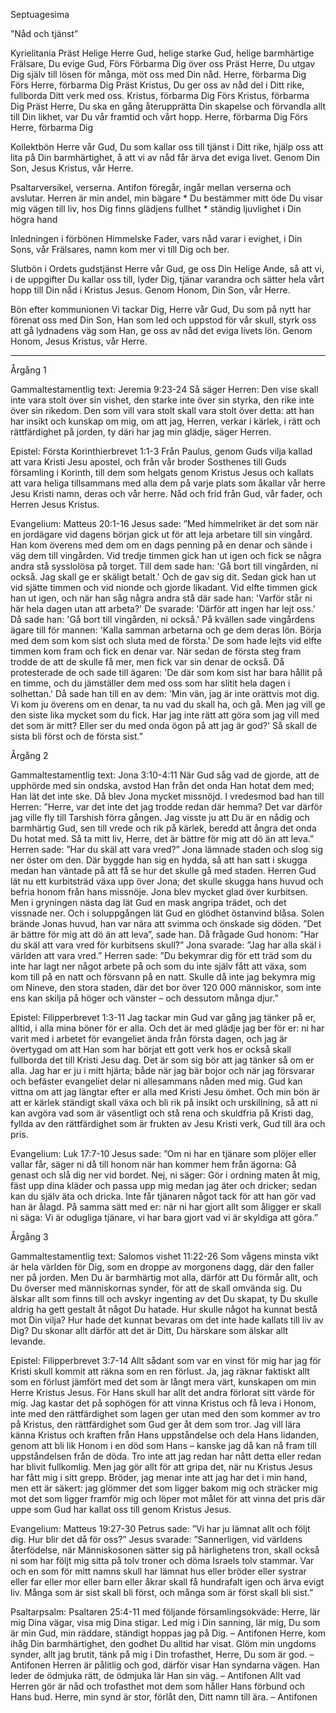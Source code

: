 ﻿Septuagesima




”Nåd och tjänst”




Kyrielitania
Präst        Helige Herre Gud, helige starke Gud, helige barmhärtige Frälsare, Du evige Gud,
Förs        Förbarma Dig över oss
Präst        Herre, Du utgav Dig själv till lösen för många, möt oss med Din nåd. Herre, förbarma Dig
Förs        Herre, förbarma Dig
Präst        Kristus, Du ger oss av nåd del i Ditt rike, fullborda Ditt verk med oss. Kristus, förbarma Dig
Förs        Kristus, förbarma Dig
Präst        Herre, Du ska en gång återupprätta Din skapelse och förvandla allt till Din likhet, var Du vår framtid och vårt hopp. Herre, förbarma Dig
Förs        Herre, förbarma Dig




Kollektbön
Herre vår Gud, Du som kallar oss till tjänst i Ditt rike, 
hjälp oss att lita på Din barmhärtighet, 
å att vi av nåd får ärva det eviga livet.
Genom Din Son, Jesus Kristus, vår Herre.




Psaltarversikel, verserna. Antifon föregår, ingår mellan verserna och avslutar.
Herren är min andel, min bägare * Du bestämmer mitt öde
Du visar mig vägen till liv, hos Dig finns glädjens fullhet * ständig ljuvlighet i Din högra hand 




Inledningen i förbönen
Himmelske Fader, vars nåd varar i evighet, i Din Sons, vår Frälsares, namn kom mer vi till Dig och ber. 




Slutbön i Ordets gudstjänst
Herre vår Gud, ge oss Din Helige Ande, så att vi, i de uppgifter Du kallar oss till, lyder Dig, tjänar varandra och sätter hela vårt hopp till Din nåd i Kristus Jesus. 
Genom Honom, Din Son, vår Herre.




Bön efter kommunionen
Vi tackar Dig, Herre vår Gud, Du som på nytt har förenat oss med Din Son, Han som led och uppstod för vår skull, styrk oss att gå lydnadens väg som Han, ge oss av nåd det eviga livets lön. Genom Honom, Jesus Kristus, vår Herre. 
________________
Årgång 1




Gammaltestamentlig text: Jeremia 9:23-24
Så säger Herren: Den vise skall inte vara stolt över sin vishet, den starke inte över sin styrka, den rike inte över sin rikedom. Den som vill vara stolt skall vara stolt över detta: att han har insikt och kunskap om mig, om att jag, Herren, verkar i kärlek, i rätt och rättfärdighet på jorden, ty däri har jag min glädje, säger Herren.




Epistel: Första Korinthierbrevet 1:1-3
Från Paulus, genom Guds vilja kallad att vara Kristi Jesu apostel, och från vår broder Sosthenes till Guds församling i Korinth, till dem som helgats genom Kristus Jesus och kallats att vara heliga tillsammans med alla dem på varje plats som åkallar vår herre Jesu Kristi namn, deras och vår herre. Nåd och frid från Gud, vår fader, och Herren Jesus Kristus. 




Evangelium: Matteus 20:1-16
Jesus sade: ”Med himmelriket är det som när en jordägare vid dagens början gick ut för att leja arbetare till sin vingård. Han kom överens med dem om en dags penning på en denar och sände i väg dem till vingården. Vid tredje timmen gick han ut igen och fick se några andra stå sysslolösa på torget. Till dem sade han: 'Gå bort till vingården, ni också. Jag skall ge er skäligt betalt.' Och de gav sig dit. Sedan gick han ut vid sjätte timmen och vid nionde och gjorde likadant. Vid elfte timmen gick han ut igen, och när han såg några andra stå där sade han: 'Varför står ni här hela dagen utan att arbeta?' De svarade: 'Därför att ingen har lejt oss.' Då sade han: 'Gå bort till vingården, ni också.' På kvällen sade vingårdens ägare till för mannen: 'Kalla samman arbetarna och ge dem deras lön. Börja med dem som kom sist och sluta med de första.' De som hade lejts vid elfte timmen kom fram och fick en denar var. När sedan de första steg fram trodde de att de skulle få mer, men fick var sin denar de också. Då protesterade de och sade till ägaren: 'De där som kom sist har bara hållit på en timme, och du jämställer dem med oss som har slitit hela dagen i solhettan.' Då sade han till en av dem: 'Min vän, jag är inte orättvis mot dig. Vi kom ju överens om en denar, ta nu vad du skall ha, och gå. Men jag vill ge den siste lika mycket som du fick. Har jag inte rätt att göra som jag vill med det som är mitt? Eller ser du med onda ögon på att jag är god?' 
Så skall de sista bli först och de första sist.” 








Årgång 2




Gammaltestamentlig text: Jona 3:10-4:11
När Gud såg vad de gjorde, att de upphörde med sin ondska, avstod Han från det onda Han hotat dem med; Han lät det inte ske. 
Då blev Jona mycket missnöjd. I vredesmod bad han till Herren: ”Herre, var det inte det jag trodde redan där hemma? Det var därför jag ville fly till Tarshish förra gången. Jag visste ju att Du är en nådig och barmhärtig Gud, sen till vrede och rik på kärlek, beredd att ångra det onda Du hotat med. Så ta mitt liv, Herre, det är bättre för mig att dö än att leva.” Herren sade: ”Har du skäl att vara vred?” 
Jona lämnade staden och slog sig ner öster om den. Där byggde han sig en hydda, så att han satt i skugga medan han väntade på att få se hur det skulle gå med staden. 
Herren Gud lät nu ett kurbitsträd växa upp över Jona; det skulle skugga hans huvud och befria honom från hans missnöje. Jona blev mycket glad över kurbitsen. Men i gryningen nästa dag lät Gud en mask angripa trädet, och det vissnade ner. Och i soluppgången lät Gud en glödhet östanvind blåsa. Solen brände Jonas huvud, han var nära att svimma och önskade sig döden. ”Det är bättre för mig att dö än att leva”, sade han. 
Då frågade Gud honom: ”Har du skäl att vara vred för kurbitsens skull?” Jona svarade: ”Jag har alla skäl i världen att vara vred.” Herren sade: ”Du bekymrar dig för ett träd som du inte har lagt ner något arbete på och som du inte själv fått att växa, som kom till på en natt och försvann på en natt. Skulle då inte jag bekymra mig om Nineve, den stora staden, där det bor över 120 000 människor, som inte ens kan skilja på höger och vänster – och dessutom många djur.”
 
Epistel: Filipperbrevet 1:3-11 
Jag tackar min Gud var gång jag tänker på er, alltid, i alla mina böner för er alla. Och det är med glädje jag ber för er: ni har varit med i arbetet för evangeliet ända från första dagen, och jag är övertygad om att Han som har börjat ett gott verk hos er också skall fullborda det till Kristi Jesu dag. Det är som sig bör att jag tänker så om er alla. Jag har er ju i mitt hjärta; både när jag bär bojor och när jag försvarar och befäster evangeliet delar ni allesammans nåden med mig. Gud kan vittna om att jag längtar efter er alla med Kristi Jesu ömhet. Och min bön är att er kärlek ständigt skall växa och bli rik på insikt och urskillning, så att ni kan avgöra vad som är väsentligt och stå rena och skuldfria på Kristi dag, fyllda av den rättfärdighet som är frukten av Jesu Kristi verk, Gud till ära och pris. 




Evangelium: Luk 17:7-10 
Jesus sade: ”Om ni har en tjänare som plöjer eller vallar får, säger ni då till honom när han kommer hem från ägorna: Gå genast och slå dig ner vid bordet. Nej, ni säger: Gör i ordning maten åt mig, fäst upp dina kläder och passa upp mig medan jag äter och dricker; sedan kan du själv äta och dricka. Inte får tjänaren något tack för att han gör vad han är ålagd. På samma sätt med er: när ni har gjort allt som åligger er skall ni säga: Vi är odugliga tjänare, vi har bara gjort vad vi är skyldiga att göra.” 








Årgång 3




Gammaltestamentlig text: Salomos vishet 11:22-26
Som vågens minsta vikt är hela världen för Dig, som en droppe av morgonens dagg, där den faller ner på jorden. Men Du är barmhärtig mot alla, därför att Du förmår allt, och Du överser med människornas synder, för att de skall omvända sig. Du älskar allt som finns till och avskyr ingenting av det Du skapat, ty Du skulle aldrig ha gett gestalt åt något Du hatade. Hur skulle något ha kunnat bestå mot Din vilja? Hur hade det kunnat bevaras om det inte hade kallats till liv av Dig? Du skonar allt därför att det är Ditt, Du härskare som älskar allt levande.
 
Epistel: Filipperbrevet 3:7-14
Allt sådant som var en vinst för mig har jag för Kristi skull kommit att räkna som en ren förlust. Ja, jag räknar faktiskt allt som en förlust jämfört med det som är långt mera värt, kunskapen om min Herre Kristus Jesus. För Hans skull har allt det andra förlorat sitt värde för mig. Jag kastar det på sophögen för att vinna Kristus och få leva i Honom, inte med den rättfärdighet som lagen ger utan med den som kommer av tro på Kristus, den rättfärdighet som Gud ger åt dem som tror. Jag vill lära känna Kristus och kraften från Hans uppståndelse och dela Hans lidanden, genom att bli lik Honom i en död som Hans – kanske jag då kan nå fram till uppståndelsen från de döda. 
Tro inte att jag redan har nått detta eller redan har blivit fullkomlig. Men jag gör allt för att gripa det, när nu Kristus Jesus har fått mig i sitt grepp. Bröder, jag menar inte att jag har det i min hand, men ett är säkert: jag glömmer det som ligger bakom mig och sträcker mig mot det som ligger framför mig och löper mot målet för att vinna det pris där uppe som Gud har kallat oss till genom Kristus Jesus. 




Evangelium: Matteus 19:27-30
Petrus sade: ”Vi har ju lämnat allt och följt dig. Hur blir det då för oss?” Jesus svarade: ”Sannerligen, vid världens återfödelse, när Människosonen sätter sig på härlighetens tron, skall också ni som har följt mig sitta på tolv troner och döma Israels tolv stammar. Var och en som för mitt namns skull har lämnat hus eller bröder eller systrar eller far eller mor eller barn eller åkrar skall få hundrafalt igen och ärva evigt liv. Många som är sist skall bli först, och många som är först skall bli sist.”








Psaltarpsalm: Psaltaren 25:4-11 med följande församlingsokväde:
Herre, lär mig Dina vägar, visa mig Dina stigar. Led mig i Din sanning, lär mig, Du som är min Gud, min räddare, ständigt hoppas jag på Dig. – Antifonen 
Herre, kom ihåg Din barmhärtighet, den godhet Du alltid har visat. Glöm min ungdoms synder, allt jag brutit, tänk på mig i Din trofasthet, Herre, Du som är god. – Antifonen 
Herren är pålitlig och god, därför visar Han syndarna vägen. Han leder de ödmjuka rätt, de ödmjuka lär Han sin väg. – Antifonen 
Allt vad Herren gör är nåd och trofasthet mot dem som håller Hans förbund och Hans bud. Herre, min synd är stor, förlåt den, Ditt namn till ära. – Antifonen